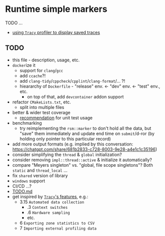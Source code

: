 # Runtime simple markers

TODO ...

* [using `Tracy` profiler to display saved traces](doc/UsingTracyProfiler.md)

## TODO

* this file - description, usage, etc.
* `docker`ize it
  * support for `clang`/`gcc`
  * add `ccache`?!
  * add `clang-tidy`/`cppcheck`/`cpplint`/`clang-format`/... ?!
  * hieararchy of `Dockerfile` - "release" env. <- "dev" env. <- "test" env., etc.
    * on top of that, add `devcontainer` addon support
* refactor `CMakeLists.txt`, etc.
  * split into multiple files
* better & wider test coverage
  * [recommendation](https://github.com/Ruzovej/compare_unit_test_frameworks/blob/main/docs/g++_release.md#doctest-with-macro-as-above--using-binary-asserts) for unit test usage
* benchmarking
  * try reimplementing the `rsm::marker` to don't hold all the data, but "save" them immediately and update end time on `submit`/d-ror (by holding only pointer to this particular record)
* add more output formats (e.g. implied by this conversation: <https://chatgpt.com/share/681b2833-c728-8003-9e28-a4e1c1c35196>)
* consider simplifying the `thread` & `global` initialization?
* consider removing `impl::thread::active` & initialize it automatically?
* compare "Meyers singleton" vs. "global, file scope singletons"? Both `static` and `thread_local` ...
* fix `shared` version of library
* `windows` support
* CI/CD ...?
* [TODO.md](doc/TODO.md)
* get inspired by [`Tracy`'s features](https://github.com/wolfpld/tracy/releases/latest/download/tracy.pdf), e.g.:
  * 3.15 `Automated data collection`
    * .3 `Context switches`
    * .6 `Hardware sampling`
    * etc.
  * 6 `Exporting zone statistics to CSV`
  * 7 `Importing external profiling data`
